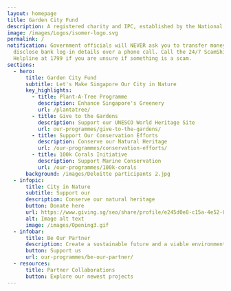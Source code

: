 ```yaml
---
layout: homepage
title: Garden City Fund
description: A registered charity and IPC, established by the National Parks Board
image: /images/Logos/isomer-logo.svg
permalink: /
notification: Government officials will NEVER ask you to transfer money or
  disclose bank log-in details over a phone call. Call the 24/7 ScamShield
  Helpline at 1799 if you are unsure if something is a scam.
sections:
  - hero:
      title: Garden City Fund
      subtitle: Let's Make Singapore Our City in Nature
      key_highlights:
        - title: Plant-A-Tree Programme
          description: Enhance Singapore's Greenery
          url: /plantatree/
        - title: Give to the Gardens
          description: Support our UNESCO World Heritage Site
          url: our-programmes/give-to-the-gardens/
        - title: Support Our Conservation Efforts
          description: Conserve our Natural Heritage
          url: /our-programmes/conservation-efforts/
        - title: 100k Corals Initiative
          description: Support Marine Conservation
          url: /our-programmes/100k-corals
      background: /images/Deloitte participants 2.jpg
  - infopic:
      title: City in Nature
      subtitle: Support our
      description: Conserve our natural heritage
      button: Donate here
      url: https://www.giving.sg/seo/share/profile/e245d0e8-c15a-4e52-8902-52189e2a5257?utm_source=giving.sg
      alt: Image alt text
      image: /images/Opening3.gif
  - infobar:
      title: Be Our Partner
      description: Create a sustainable future and a viable environment
      button: Support us
      url: our-programmes/be-our-partner/
  - resources:
      title: Partner Collaborations
      button: Explore our newest projects
---
```

